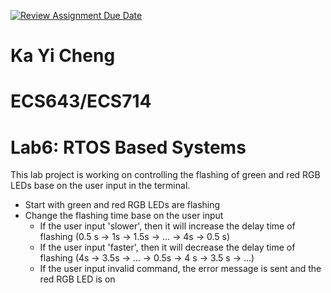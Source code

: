 [![Review Assignment Due Date](https://classroom.github.com/assets/deadline-readme-button-22041afd0340ce965d47ae6ef1cefeee28c7c493a6346c4f15d667ab976d596c.svg)](https://classroom.github.com/a/p-H4XMpF)
# Ka Yi Cheng
# ECS643/ECS714
# Lab6: RTOS	Based	Systems

This lab project is working on controlling the flashing of green and red RGB LEDs base on the user input in the terminal.

- Start with green and red RGB LEDs are flashing
- Change the flashing time base on the user input
   - If the user input 'slower', then it will increase the delay time of flashing (0.5	s	→ 1s	→ 1.5s	→ …	→ 4s	→ 0.5	s)
   - If the user input 'faster', then it will decrease the delay time of flashing (4s	→ 3.5s	→ …	→ 0.5s	→ 4	s	→ 3.5	s	→ …)
   - If the user input invalid command, the error message is sent and the red RGB LED is on
